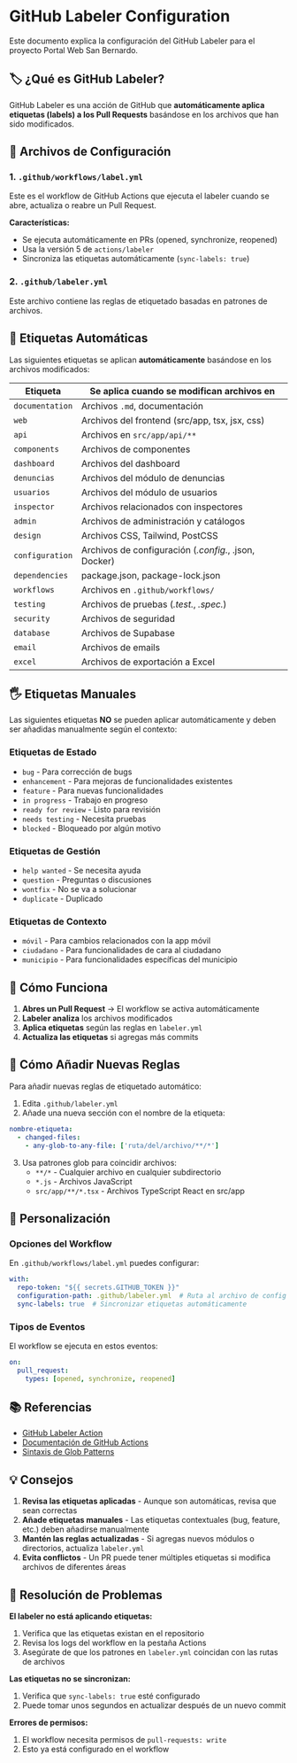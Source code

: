 # GitHub Labeler Configuration

Este documento explica la configuración del GitHub Labeler para el proyecto Portal Web San Bernardo.

## 🏷️ ¿Qué es GitHub Labeler?

GitHub Labeler es una acción de GitHub que **automáticamente aplica etiquetas (labels) a los Pull Requests** basándose en los archivos que han sido modificados.

## 📁 Archivos de Configuración

### 1. `.github/workflows/label.yml`
Este es el workflow de GitHub Actions que ejecuta el labeler cuando se abre, actualiza o reabre un Pull Request.

**Características:**
- Se ejecuta automáticamente en PRs (opened, synchronize, reopened)
- Usa la versión 5 de `actions/labeler`
- Sincroniza las etiquetas automáticamente (`sync-labels: true`)

### 2. `.github/labeler.yml`
Este archivo contiene las reglas de etiquetado basadas en patrones de archivos.

## 🎯 Etiquetas Automáticas

Las siguientes etiquetas se aplican **automáticamente** basándose en los archivos modificados:

| Etiqueta | Se aplica cuando se modifican archivos en |
|----------|------------------------------------------|
| `documentation` | Archivos `.md`, documentación |
| `web` | Archivos del frontend (src/app, tsx, jsx, css) |
| `api` | Archivos en `src/app/api/**` |
| `components` | Archivos de componentes |
| `dashboard` | Archivos del dashboard |
| `denuncias` | Archivos del módulo de denuncias |
| `usuarios` | Archivos del módulo de usuarios |
| `inspector` | Archivos relacionados con inspectores |
| `admin` | Archivos de administración y catálogos |
| `design` | Archivos CSS, Tailwind, PostCSS |
| `configuration` | Archivos de configuración (*.config.*, .json, Docker) |
| `dependencies` | package.json, package-lock.json |
| `workflows` | Archivos en `.github/workflows/` |
| `testing` | Archivos de pruebas (*.test.*, *.spec.*) |
| `security` | Archivos de seguridad |
| `database` | Archivos de Supabase |
| `email` | Archivos de emails |
| `excel` | Archivos de exportación a Excel |

## 🖐️ Etiquetas Manuales

Las siguientes etiquetas **NO** se pueden aplicar automáticamente y deben ser añadidas manualmente según el contexto:

### Etiquetas de Estado
- `bug` - Para corrección de bugs
- `enhancement` - Para mejoras de funcionalidades existentes
- `feature` - Para nuevas funcionalidades
- `in progress` - Trabajo en progreso
- `ready for review` - Listo para revisión
- `needs testing` - Necesita pruebas
- `blocked` - Bloqueado por algún motivo

### Etiquetas de Gestión
- `help wanted` - Se necesita ayuda
- `question` - Preguntas o discusiones
- `wontfix` - No se va a solucionar
- `duplicate` - Duplicado

### Etiquetas de Contexto
- `móvil` - Para cambios relacionados con la app móvil
- `ciudadano` - Para funcionalidades de cara al ciudadano
- `municipio` - Para funcionalidades específicas del municipio

## 🚀 Cómo Funciona

1. **Abres un Pull Request** → El workflow se activa automáticamente
2. **Labeler analiza** los archivos modificados
3. **Aplica etiquetas** según las reglas en `labeler.yml`
4. **Actualiza las etiquetas** si agregas más commits

## 📝 Cómo Añadir Nuevas Reglas

Para añadir nuevas reglas de etiquetado automático:

1. Edita `.github/labeler.yml`
2. Añade una nueva sección con el nombre de la etiqueta:

```yaml
nombre-etiqueta:
  - changed-files:
    - any-glob-to-any-file: ['ruta/del/archivo/**/*']
```

3. Usa patrones glob para coincidir archivos:
   - `**/*` - Cualquier archivo en cualquier subdirectorio
   - `*.js` - Archivos JavaScript
   - `src/app/**/*.tsx` - Archivos TypeScript React en src/app

## 🔧 Personalización

### Opciones del Workflow

En `.github/workflows/label.yml` puedes configurar:

```yaml
with:
  repo-token: "${{ secrets.GITHUB_TOKEN }}"
  configuration-path: .github/labeler.yml  # Ruta al archivo de config
  sync-labels: true  # Sincronizar etiquetas automáticamente
```

### Tipos de Eventos

El workflow se ejecuta en estos eventos:

```yaml
on:
  pull_request:
    types: [opened, synchronize, reopened]
```

## 📚 Referencias

- [GitHub Labeler Action](https://github.com/actions/labeler)
- [Documentación de GitHub Actions](https://docs.github.com/en/actions)
- [Sintaxis de Glob Patterns](https://docs.github.com/en/actions/using-workflows/workflow-syntax-for-github-actions#filter-pattern-cheat-sheet)

## 💡 Consejos

1. **Revisa las etiquetas aplicadas** - Aunque son automáticas, revisa que sean correctas
2. **Añade etiquetas manuales** - Las etiquetas contextuales (bug, feature, etc.) deben añadirse manualmente
3. **Mantén las reglas actualizadas** - Si agregas nuevos módulos o directorios, actualiza `labeler.yml`
4. **Evita conflictos** - Un PR puede tener múltiples etiquetas si modifica archivos de diferentes áreas

## 🐛 Resolución de Problemas

**El labeler no está aplicando etiquetas:**
1. Verifica que las etiquetas existan en el repositorio
2. Revisa los logs del workflow en la pestaña Actions
3. Asegúrate de que los patrones en `labeler.yml` coincidan con las rutas de archivos

**Las etiquetas no se sincronizan:**
1. Verifica que `sync-labels: true` esté configurado
2. Puede tomar unos segundos en actualizar después de un nuevo commit

**Errores de permisos:**
1. El workflow necesita permisos de `pull-requests: write`
2. Esto ya está configurado en el workflow
